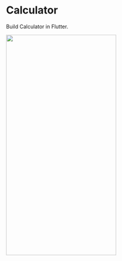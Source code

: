 # Calculator

Build Calculator in Flutter.

<img src="https://user-images.githubusercontent.com/85874575/125196106-2635a400-e276-11eb-8287-c2b52299e647.gif" width="300" height="600">
